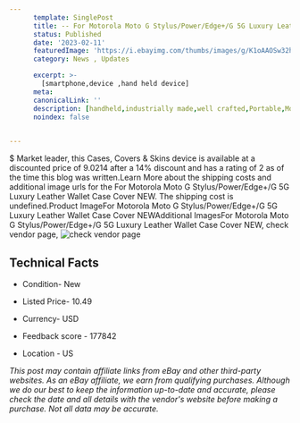 ```yaml
---
      template: SinglePost
      title: -- For Motorola Moto G Stylus/Power/Edge+/G 5G Luxury Leather Wallet Case Cover NEW
      status: Published
      date: '2023-02-11'
      featuredImage: 'https://i.ebayimg.com/thumbs/images/g/K1oAAOSw32hjDxvi/s-l225.jpg'
      category: News , Updates

      excerpt: >-
        [smartphone,device ,hand held device]
      meta:
      canonicalLink: ''
      description: [handheld,industrially made,well crafted,Portable,Mobile,Compact,Convenient,Lightweight,Maneuverable,Man-portable,Miniature,Carriable,Hand-held,Light,Holdable,Transportable,Mobile device,Pocket-sized,On-the-go,Wireless,Cordless,Compact size,Convenient size, smartphone,device ,hand held device]
      noindex: false

        
---
```

$
    Market leader, this Cases, Covers & Skins device is available at a discounted price of 9.0214 after a 14% discount and has a rating of 2 as of the time this blog was written.Learn More about the shipping costs and additional image urls for the For Motorola Moto G Stylus/Power/Edge+/G 5G Luxury Leather Wallet Case Cover NEW. The shipping cost is undefined.Product ImageFor Motorola Moto G Stylus/Power/Edge+/G 5G Luxury Leather Wallet Case Cover NEWAdditional ImagesFor Motorola Moto G Stylus/Power/Edge+/G 5G Luxury Leather Wallet Case Cover NEW, check vendor page, ![check vendor page](https://origin-galleryplus.ebayimg.com/ws/web/234679258561_2_0_1/225x225.jpg,https://origin-galleryplus.ebayimg.com/ws/web/234679258561_3_0_1/225x225.jpg,https://origin-galleryplus.ebayimg.com/ws/web/234679258561_4_0_1/225x225.jpg)
    
    

 ## Technical Facts 



     
      

 - Condition- New 


      

 - Listed Price- 10.49 


      

 - Currency- USD 


      

 - Feedback score - 177842 


      

 - Location - US 


      
      

 *_This post may contain affiliate links from eBay and other third-party websites. As an eBay affiliate, we earn from qualifying purchases. Although we do our best to keep the information up-to-date and accurate, please check the date and all details with the vendor's website before making a purchase. Not all data may be accurate._*



    
    
    
    
    